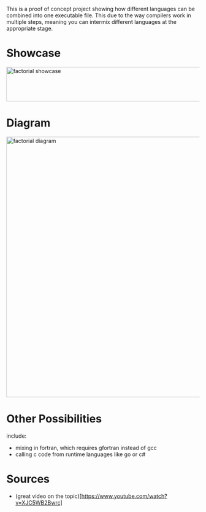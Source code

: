 This is a proof of concept project showing how different languages can be combined into one executable file. This due to the way compilers work in multiple steps, meaning you can intermix different languages at the appropriate stage.

# Showcase
<img width="895" height="90" alt="factorial showcase" src="https://github.com/user-attachments/assets/0a739d25-769c-4e20-a9ba-1fc7f16aac15" />

# Diagram
<img width="900" height="679" alt="factorial diagram" src="https://github.com/user-attachments/assets/4a7140f3-4591-4659-9b40-704850fbdc23" />

# Other Possibilities
include:
- mixing in fortran, which requires gfortran instead of gcc
- calling c code from runtime languages like go or c#

# Sources
- (great video on the topic)[https://www.youtube.com/watch?v=XJC5WB2Bwrc]
